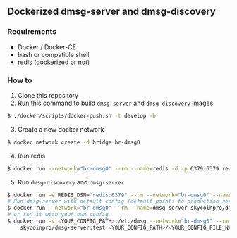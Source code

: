 ## Dockerized dmsg-server and dmsg-discovery

### Requirements

- Docker / Docker-CE
- bash or compatible shell
- redis (dockerized or not)

### How to

1. Clone this repository
2. Run this command to build `dmsg-server` and `dmsg-discovery` images
```bash
$ ./docker/scripts/docker-push.sh -t develop -b
```
3. Create a new docker network
```bash
$ docker network create -d bridge br-dmsg0
```
4. Run redis
```bash
$ docker run --network="br-dmsg0" --rm --name=redis -d -p 6379:6379 redis:alpine
```
5. Run `dmsg-discovery` and `dmsg-server`
```bash
$ docker run -e REDIS_DSN="redis:6379" --rm --network="br-dmsg0" --name=dmsg-discovery skycoinpro/dmsg-discovery:test
# Run dmsg-server with default config (default points to production server)
$ docker run --network="br-dmsg0" --rm --name=dmsg-server skycoinpro/dmsg-server:test
# or run it with your own config
$ docker run -v <YOUR_CONFIG_PATH>:/etc/dmsg --network="br-dmsg0" --rm --name=dmsg-server \
	skycoinpro/dmsg-server:test <YOUR_CONFIG_PATH>/<YOUR_CONFIG_FILE_NAME>
```
